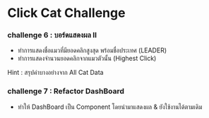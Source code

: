 # Click Cat Challenge

<!-- ### challenge 1 : จัดการแมว 1 ตัว

- แสดงผลชื่อแมวและชื่อประเทศ (Hard Code)
- ทำให้แมว 1 ตัวกด click แล้วเพิ่ม,ลบ,รีเซ็ตจำนวนการคลิกได้ -->

<!-- ### challenge 2 : จัดการแมวหลายตัว

- คิดวิธีการจัดเก็บข้อมูลแมวหลายตัว ว่าจะมีโครงสร้างข้อมูลแบบไหน (DataStructure)
- ทำให้แมวแต่ละตัวแสดงชื่อและประเทศที่แตกต่างกัน
- ทำให้แมวแต่ละตัวมีการนับจำนวนการคลิกแยกกัน

Hint :

- Refactor code cat to Function Component -->

<!-- ### challenge 3 : ฟอร์มลงทะเบียนแมว

- จัดการฟอร์มสำหรับการเพิ่มแมว
- เมื่อกรอกครบทุก input เมื่อกดปุ่ม join จะไม่แสดง error
- เมื่อกรอก input ไม่ครบ และกดปุ่ม join ให้แสดงข้อความ error ว่า please fill all field
- เมื่อมีการเปลี่ยนแปลงข้อมูลใน input ให้ error หายไป

Hint : Manipulate All Cat Data (create new cat) -->

<!-- ### challenge 4 : เพิ่มแมว,ลบแมว

- เมื่อกรอกฟอร์มถูกต้องให้เพิ่มแมวเข้ามาในการแข่งขัน
- สามารถกดปุ่มปิดที่มุมขวาบนแมวได้ จะเป็นการทำแมวออกจากการแข่งขัน

Hint : Manipulate Cat Data by Id -->

<!-- ### challenge 5 : Refactor Form

- ทำให้ Form เป็น Component โดยนำมาแสดงผล & ยังใช้งานได้ตามเดิม -->

<!-- ### challenge 5 : บอร์ดแสดงผล I

- ทำการแสดงจำนวนแมวทั้งหมด (Total Cat)
- ทำการแสดงจำนวนการ click ทั้งหมด (Total Count)
- เมื่อเพิ่ม,ลบแมว จะต้องมีการอัพเดทค่า ณ​ ปัจจุบันได้ถูกต้อง ทั้งจำนวนแมวและยอดคลิก

Hint : สรุปค่าบางอย่างจาก All Cat Data -->

### challenge 6 : บอร์ดแสดงผล II

- ทำการแสดงชื่อแมวที่มียอดคลิกสูงสุด พร้อมชื่อประเทศ (LEADER)
- ทำการแสดงจำนวนยอดคลิกจากแมวตัวนั้น (Highest Click)

Hint : สรุปค่าบางอย่างจาก All Cat Data

### challenge 7 : Refactor DashBoard

- ทำให้ DashBoard เป็น Component โดยนำมาแสดงผล & ยังใช้งานได้ตามเดิม
